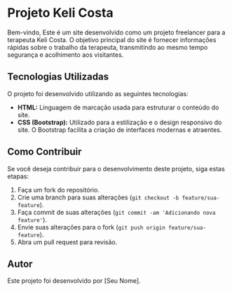 # Projeto Keli Costa

Bem-vindo, Este é um site desenvolvido como um projeto freelancer para a terapeuta Keli Costa. 
O objetivo principal do site é fornecer informações rápidas sobre o trabalho da terapeuta, transmitindo ao mesmo tempo segurança e acolhimento aos visitantes.

## Tecnologias Utilizadas

O projeto foi desenvolvido utilizando as seguintes tecnologias:

- **HTML:** Linguagem de marcação usada para estruturar o conteúdo do site.
- **CSS (Bootstrap):** Utilizado para a estilização e o design responsivo do site. O Bootstrap facilita a criação de interfaces modernas e atraentes.

## Como Contribuir

Se você deseja contribuir para o desenvolvimento deste projeto, siga estas etapas:

1. Faça um fork do repositório.
2. Crie uma branch para suas alterações (`git checkout -b feature/sua-feature`).
3. Faça commit de suas alterações (`git commit -am 'Adicionando nova feature'`).
4. Envie suas alterações para o fork (`git push origin feature/sua-feature`).
5. Abra um pull request para revisão.

## Autor

Este projeto foi desenvolvido por [Seu Nome].



